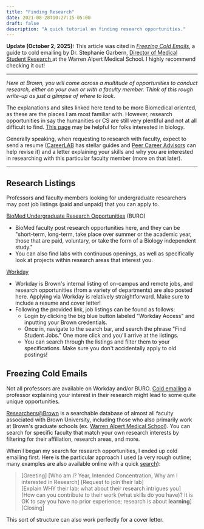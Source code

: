 ```yaml
---
title: "Finding Research"
date: 2021-08-28T10:27:15-05:00
draft: false
description: "A quick tutorial on finding research opportunities."
---
```


**Update (October 2, 2025):** This article was cited in [*Freezing Cold Emails*](https://education.med.brown.edu/sites/default/files/Freezing%20Cold%20Emails.pdf), a guide to cold emailing by Dr. Stephanie Garbern, [Director of Medical Student Research ](https://education.med.brown.edu/student-enrichment/student-research-resources) at the Warren Alpert Medical School. I highly recommend checking it out!


***

*Here at Brown, you will come across a multitude of opportunities to conduct research, either on your own or with a faculty member. Think of this rough write-up as just a glimpse of where to look.*

The explanations and sites linked here tend to be more Biomedical oriented, as these are the places I am most familiar with. However, research opportunities in say the humanities or CS are still very plentiful and not at all difficult to find. [This page](https://www.brown.edu/academics/biology/undergraduate-education/index.php?q=undergraduate-research) may be helpful for folks interested in biology. 

Generally speaking, when requesting to research with faculty, expect to send a resume ([CareerLAB](https://www.brown.edu/campus-life/support/careerlab/undergraduate-0/resumes-cover-letters-and-online-profiles) has stellar guides and [Peer Career Advisors](mailto:peercareeradvisors@brown.edu) can help revise it) and a letter explaining your skills and why you are interested in researching with this particular faculty member (more on that later).

***

## Research Listings

Professors and faculty members looking for undergraduate researchers may post job listings (paid and unpaid) that you can apply to.

[BioMed Undergraduate Research Opportunities](https://apps.biomed.brown.edu/buro/) (BURO)
- BioMed faculty post research opportunities here, and they can be "short-term, long-term, take place over summer or the academic year, those that are paid, voluntary, or take the form of a Biology independent study." 
- You can also find labs with continuous openings, as well as specifically look at projects within research areas that interest you.

[Workday](https://www.brown.edu/about/administration/workday/)
- Workday is Brown's internal listing of on-campus and remote jobs, and research opportunities (from a variety of departments) are also posted here. Applying via Workday is relatively straightforward. Make sure to include a resume and cover letter!
- Following the provided link, job listings can be found as follows:
    - Login by clicking the big blue button labeled "Workday Access" and inputting your Brown credentials.
    - Once in, navigate to the search bar, and search the phrase "Find Student Jobs." One more click and you'll arrive at the listings.
    - You can search through the listings and filter them to your specifications. Make sure you don't accidentally apply to old postings!

## Freezing Cold Emails

Not all professors are available on Workday and/or BURO. [Cold emailing](https://research.berkeley.edu/how-cold-email-professor) a professor explaining your interest in their research might lead to some quite unique opportunities.

[Researchers@Brown](https://vivo.brown.edu/) is a searchable database of almost all faculty associated with Brown University, including those who also primarily work at Brown's graduate schools (ex. [Warren Alpert Medical School](https://medical.brown.edu/)). You can search for specific faculty that match your own research interests by filtering for their affiliation, research areas, and more.

When I began my search for research opportunities, I ended up cold emailing first. Here is the particular approach I used (a very rough outline; many examples are also available online with a quick [search](https://is.gd/RLPPn8)):


> [Greeting] [Who am I? Year, Intended Concentration, Why am I interested in Research] [Request to join their lab]  
> [Explain WHY their lab; what about their research intrigues you]  
> [How can you contribute to their work (what skills do you have)? It is OK to say you have no prior experience; research is about **learning**]  
> [Closing]

This sort of structure can also work perfectly for a cover letter.